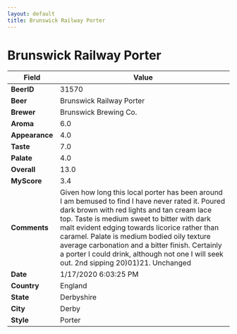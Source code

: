 ```yaml
---
layout: default
title: Brunswick Railway Porter
---
```


# Brunswick Railway Porter

| Field         | Value     |
|---------------|-----------|
| **BeerID** | 31570 |
| **Beer** | Brunswick Railway Porter |
| **Brewer** | Brunswick Brewing Co. |
| **Aroma** | 6.0 |
| **Appearance** | 4.0 |
| **Taste** | 7.0 |
| **Palate** | 4.0 |
| **Overall** | 13.0 |
| **MyScore** | 3.4 |
| **Comments** | Given how long this local porter has been around I am bemused to find I have never rated it. Poured dark brown with red lights and tan cream lace top. Taste is medium sweet to bitter with dark malt evident edging towards licorice rather than caramel. Palate is medium bodied oily texture average carbonation and a bitter finish. Certainly a porter I could drink, although not one I will seek out. 2nd sipping 20)01)21. Unchanged |
| **Date** | 1/17/2020 6:03:25 PM |
| **Country** | England |
| **State** | Derbyshire |
| **City** | Derby |
| **Style** | Porter |
